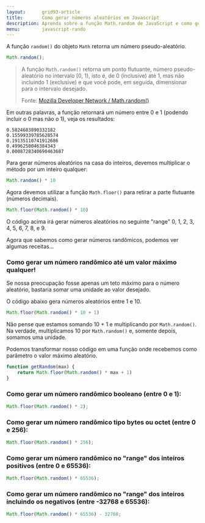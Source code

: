```yaml
---
layout:      grid93-article
title:       Como gerar números aleatórios em Javascript
description: Aprenda sobre a função Math.random de JavaScript e como gerar um número randômico entre 0 e 1 entre outras receitas
menu:        javascript-rando
---
```


A função `random()` do objeto `Math` retorna um número pseudo-aleatório.
```javascript
Math.random();
```


> A função `Math.random()` retorna um ponto flutuante, número pseudo-aleatório no intervalo [0, 1), isto é, de 0 (inclusive)
> até 1, mas não incluindo 1 (exclusive) e que você pode, em seguida, dimensionar para o intervalo desejado.
>
> Fonte: [Mozilla Developer Network / Math.random()](https://developer.mozilla.org/en-US/docs/Web/JavaScript/Reference/Global_Objects/Math/random "link-externo") 

Em outras palavras, a função retornará um número entre 0 e 1 (podendo incluir o 0 mas não o 1), veja os resultados:

    0.5824683890332182
    0.15599339785628574
    0.19135110741912686
    0.4996250046384343
    0.0008728340690463687


Para gerar números aleatórios na casa do inteiros, devemos multiplicar o método por um inteiro qualquer:
```javascript
Math.random() * 10
```


Agora devemos utilizar a função `Math.floor()` para retirar a parte flutuante (números decimais).

```javascript
Math.floor(Math.random() * 10)
```


O código acima irá gerar números aleatórios no seguinte "range" 0, 1, 2, 3, 4, 5, 6, 7, 8, e 9.

Agora que sabemos como gerar números randômicos, podemos ver algumas receitas...


### Como gerar um número randômico até um valor máximo qualquer!


Se nossa preocupação fosse apenas um teto máximo para o número aleatório, bastaria somar uma unidade ao valor desejado.

O código abaixo gera números aleatórios entre 1 e 10.

```javascript
Math.floor(Math.random() * 10 + 1)
```



Não pense que estamos somando 10 + 1 e multiplicando por `Math.random()`. Na verdade, multiplicamos 10 por `Math.random()`
e, somente depois, somamos uma unidade.

Podemos transformar nosso código em uma função onde recebemos como parâmetro o valor máximo aleatório.

```javascript
function getRandom(max) {
    return Math.floor(Math.random() * max + 1)
}
```



### Como gerar um número randômico booleano (entre 0 e 1):

```javascript
Math.floor(Math.random() * 2);
```


### Como gerar um número randômico tipo bytes ou octet (entre 0 e 256):

```javascript
Math.floor(Math.random() * 256);
```


### Como gerar um número randômico no "range" dos inteiros positivos (entre 0 e 65536):

```javascript
Math.floor(Math.random() * 65536);
```


### Como gerar um número randômico no "range" dos inteiros incluindo os negativos (entre -32768 e 65536):

```javascript
Math.floor(Math.random() * 65536) - 32768;
```